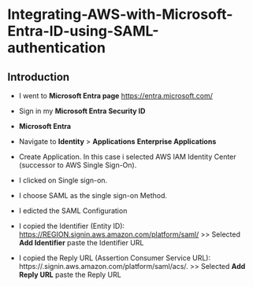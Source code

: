 # Integrating-AWS-with-Microsoft-Entra-ID-using-SAML-authentication

## Introduction

- I went to **Microsoft Entra page** https://entra.microsoft.com/

- Sign in my **Microsoft Entra Security ID**

- **Microsoft Entra**

- Navigate to **Identity** > **Applications** **Enterprise Applications**

- Create Application. In this case i selected AWS IAM Identity Center (successor to AWS Single Sign-On).

- I clicked on Single sign-on.

- I choose SAML as the single sign-on Method.

- I edicted the SAML Configuration

- I copied the Identifier (Entity ID): https://REGION.signin.aws.amazon.com/platform/saml/ >> Selected **Add Identifier** paste the Identifier URL

- I copied the Reply URL (Assertion Consumer Service URL): https://<REGION>.signin.aws.amazon.com/platform/saml/acs/<ID>. >> Selected **Add Reply URL** paste the Reply URL
